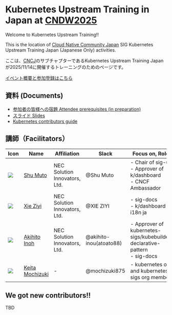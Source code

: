 # Kubernetes Upstream Training in Japan at [CNDW2025](https://event.cloudnativedays.jp/cndw2025/)

Welcome to Kubernetes Upstream Training!!

This is the location of [Cloud Native Community Japan](https://community.cncf.io/cloud-native-community-japan/) SIG Kubernetes Upstream Training Japan (Japanese Only) activities.

ここは、[CNCJ](https://community.cncf.io/cloud-native-community-japan/)のサブチャプターであるKubernetes Upstream Training Japan が2025/11/14に開催するトレーニングのためのページです。

[イベント概要と参加登録はこちら](https://community.cncf.io/e/mpjcgm/)

## 資料 (Documents)

* [参加者の皆様への宿題 Attendee prerequisites (in preparation)](../assets/attendee-prerequisites.md)
* [スライド Slides](../assets/slide.pdf)
* [Kubernetes contributors guide](https://github.com/kubernetes/community/tree/master/contributors/guide)

## 講師（Facilitators）

| Icon | Name | Affiliation | Slack | Focus on, Role.. |
| -----| ---- | ----------- | ----- | ---------------- |
|<a href="https://github.com/shu-mutou"><img src="https://avatars.githubusercontent.com/u/12838129?s=50"></a>| <a href="https://github.com/shu-mutou">Shu Muto</a> | NEC Solution Innovators, Ltd. | @Shu Muto | - Chair of sig-ui<br> - Approver of k/dashboard<br>- CNCF Ambassador |
|<a href="https://github.com/ziyi-xie"><img src="https://avatars.githubusercontent.com/u/92832323?s=50"></a>| <a href="https://github.com/ziyi-xie">Xie Ziyi</a> | NEC Solution Innovators, Ltd. | @XIE ZIYI | - sig-docs<br> - k/dashboard i18n ja  |
|<a href="https://github.com/atoato88"><img src="https://avatars.githubusercontent.com/u/748740?s=50"></a>| <a href="https://github.com/atoato88">Akihito Inoh</a> | NEC Solution Innovators, Ltd. | @akihito-inou(atoato88) | - Approver of kubernetes-sigs/kubebuilder-declarative-pattern <br> - sig-docs |
|<a href="https://github.com/mochizuki875"><img src="https://avatars.githubusercontent.com/u/37737691?s=50"></a>| <a href="https://github.com/mochizuki875">Keita Mochizuki</a> | - | @mochizuki875 | - kubernetes org and kubernetes-sigs org member<br> |

## We got new contributors!!

TBD
